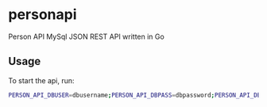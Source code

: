 # personapi
Person API MySql JSON REST API written in Go

## Usage

To start the api, run:

```bash
PERSON_API_DBUSER=dbusername;PERSON_API_DBPASS=dbpassword;PERSON_API_DBHOST=dbhostname;PERSON_API_DBNAME=dbname ./personapi 
```
